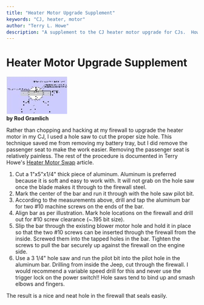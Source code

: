 ```yaml
---
title: "Heater Motor Upgrade Supplement"
keywords: "CJ, heater, motor"
author: "Terry L. Howe"
description: "A supplement to the CJ heater motor upgrade for CJs.  How to enlarge the hole in the fire wall."
---
```

# Heater Motor Upgrade Supplement

[![](/img/body/heatsup01_.jpg)](/img/body/heatsup01.jpg)   
**by Rod Gramlich**

Rather than chopping and hacking at my firewall to upgrade the heater motor in my CJ, I used a hole saw to cut the proper size hole. This technique saved me from removing my battery tray, but I did remove the passenger seat to make the work easier. Removing the passenger seat is relatively painless. The rest of the procedure is documented in Terry Howe's [ Heater Motor Swap](/body/heater.md) article.

  1. Cut a 1"x5"x1/4" thick piece of aluminum. Aluminum is preferred because it is soft and easy to work with. It will not grab on the hole saw once the blade makes it through to the firewall steel.
  2. Mark the center of the bar and run it through with the hole saw pilot bit.
  3. According to the measurements above, drill and tap the aluminum bar for two #10 machine screws on the ends of the bar.
  4. Align bar as per illustration. Mark hole locations on the firewall and drill out for #10 screw clearance (~.195 bit size).
  5. Slip the bar through the existing blower motor hole and hold it in place so that the two #10 screws can be inserted through the firewall from the inside. Screwed them into the tapped holes in the bar. Tighten the screws to pull the bar securely up against the firewall on the engine side.
  6. Use a 3 1/4" hole saw and run the pilot bit into the pilot hole in the aluminum bar. Drilling from inside the Jeep, cut through the firewall. I would recommend a variable speed drill for this and never use the trigger lock on the power switch!! Hole saws tend to bind up and smash elbows and fingers.

The result is a nice and neat hole in the firewall that seals easily.